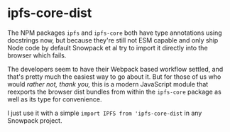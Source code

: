 # ipfs-core-dist

The NPM packages `ipfs` and `ipfs-core` both have type annotations using docstrings now, but because they're still not ESM capable and only ship Node code by default Snowpack et al try to import it directly into the browser which fails.

The developers seem to have their Webpack based workflow settled, and that's pretty much the easiest way to go about it. But for those of us who would _rather not, thank you,_ this is a modern JavaScript module that reexports the browser dist bundles from within the `ipfs-core` package as well as its type for convenience.

I just use it with a simple `import IPFS from 'ipfs-core-dist` in any Snowpack project.
